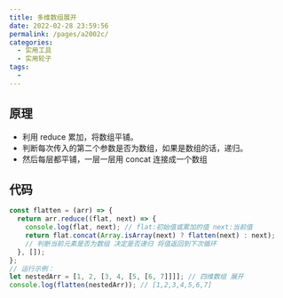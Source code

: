 ```yaml
---
title: 多维数组展开
date: 2022-02-28 23:59:56
permalink: /pages/a2002c/
categories:
  - 实用工具
  - 实用轮子
tags:
  -
---
```


## 原理

- 利用 reduce 累加，将数组平铺。
- 判断每次传入的第二个参数是否为数组，如果是数组的话，递归。
- 然后每层都平铺，一层一层用 concat 连接成一个数组

## 代码

```js
const flatten = (arr) => {
  return arr.reduce((flat, next) => {
    console.log(flat, next); // flat:初始值或累加的值 next:当前值
    return flat.concat(Array.isArray(next) ? flatten(next) : next);
    // 判断当前元素是否为数组 决定是否递归 将值返回到下次循环
  }, []);
};
// 运行示例：
let nestedArr = [1, 2, [3, 4, [5, [6, 7]]]]; // 四维数组 展开
console.log(flatten(nestedArr)); // [1,2,3,4,5,6,7]
```
